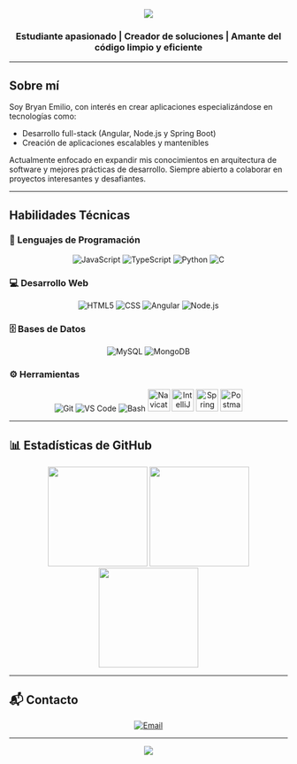 <div align="center">
  <img src="https://capsule-render.vercel.app/api?type=waving&color=0:00c6ff,100:0072ff&height=120&section=header&text=¡Hola!%20Soy%20Bryan%20Emilio%20👋&fontColor=ffffff&fontSize=40&fontAlignY=35&desc=Desarrollador%20de%20Software%20%7C%20Innovador%20Tecnológico&descAlignY=60&animation=fadeIn" />
</div>

<h3 align="center">Estudiante apasionado | Creador de soluciones | Amante del código limpio y eficiente</h3>

---

## Sobre mí

Soy Bryan Emilio, con interés en crear aplicaciones especializándose en tecnologías como:

- Desarrollo full-stack (Angular, Node.js y Spring Boot)
- Creación de aplicaciones escalables y mantenibles

Actualmente enfocado en expandir mis conocimientos en arquitectura de software y mejores prácticas de desarrollo. Siempre abierto a colaborar en proyectos interesantes y desafiantes.

---

## Habilidades Técnicas

### 🧠 Lenguajes de Programación
<div align="center">
  <img src="https://cdn.simpleicons.org/javascript/d7bca1?size=40" alt="JavaScript" />
  <img src="https://cdn.simpleicons.org/typescript/007acc?size=40" alt="TypeScript" />
  <img src="https://cdn.simpleicons.org/python/3776AB?size=40" alt="Python" />
  <img src="https://cdn.simpleicons.org/c/00599C?size=40" alt="C" />
</div>

### 💻 Desarrollo Web
<div align="center">
  <img src="https://cdn.simpleicons.org/html5/E34F26?size=40" alt="HTML5" />
  <img src="https://img.icons8.com/?size=512&id=21278&format=png?size=40" alt="CSS" />
  <img src="https://upload.wikimedia.org/wikipedia/commons/thumb/c/cf/Angular_full_color_logo.svg/2048px-Angular_full_color_logo.svg.png?size=10" alt="Angular" />
  <img src="https://cdn.simpleicons.org/nodejs/339933?size=40" alt="Node.js" />
</div>

### 🗄️ Bases de Datos
<div align="center">
  <img src="https://cdn.simpleicons.org/mysql/4479A1?size=40" alt="MySQL" />
  <img src="https://cdn.simpleicons.org/mongodb/47A248?size=40" alt="MongoDB" />
</div>

### ⚙️ Herramientas
<div align="center">
  <img src="https://cdn.simpleicons.org/git/F05032?size=40" alt="Git" />
  <img src="https://cdn.simpleicons.org/vscode/007ACC?size=40" alt="VS Code" />
  <img src="https://cdn.simpleicons.org/bash/198D65?size=40" alt="Bash" />
  <img src="https://navicat-distributor.in.th/wp-content/uploads/2024/07/navicat-premium-logo.png" alt="Navicat" width="40" height="40"/>
  <img src="https://testingbaires.com/wp-content/uploads/2020/03/intellij-idea_logo_300x300.png" alt="IntelliJ IDEA" width="40" height="40"/>
  <img src="https://juanmanuellopezduran.wordpress.com/wp-content/uploads/2020/06/spring-boot-ok.png" alt="Spring Boot" width="40" height="40"/>
  <img src="https://www.svgrepo.com/show/354202/postman-icon.svg" alt="Postman" width="40" height="40"/>
</div>

---

## 📊 Estadísticas de GitHub

<div align="center">
  <img height="180em" src="https://github-readme-stats.vercel.app/api?username=BryanArredon&show_icons=true&theme=radical&include_all_commits=true&count_private=true&hide_border=true"/>
  <img height="180em" src="https://github-readme-stats.vercel.app/api/top-langs/?username=BryanArredon&layout=compact&langs_count=8&theme=radical&hide_border=true"/>
  <img height="180em" src="https://github-readme-streak-stats.herokuapp.com/?user=BryanArredon&theme=radical&hide_border=true"/>
</div>

---

## 📬 Contacto

<div align="center">
  <a href="mailto:bryan.e.arredondo@gmail.com">
    <img src="https://img.shields.io/badge/Email-D14836?style=for-the-badge&logo=gmail&logoColor=white" alt="Email"/>
  </a>
</div>

---

<div align="center">
  <img src="https://readme-typing-svg.herokuapp.com?font=Fira+Code&duration=3000&pause=1000&color=00FFFF&center=true&width=435&lines=¡Gracias+por+visitar+mi+perfil!;Código+limpio%2C+soluciones+eficientes.;Aprendiendo%2C+creando%2C+innovando...;Open+to+collaborate+%F0%9F%91%8B" />
</div>
